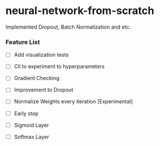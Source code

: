 # neural-network-from-scratch

Implemented Dropout, Batch Normalization and etc.


### Feature List
- [ ] Add visualization tests
- [ ] Cli to experiment to hyperparameters
- [ ] Gradient Checking
- [ ] Improvement to Dropout 
- [ ] Normalize Weights every iteration [Experimental]
- [ ] Early stop 
- [ ] Sigmoid Layer
- [ ] Softmax Layer

